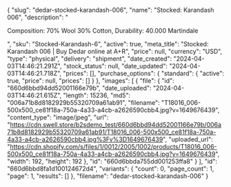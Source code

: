 {
  "slug": "dedar-stocked-karandash-006",
  "name": "Stocked: Karandash 006",
  "description": "<p>Composition: 70% Wool 30% Cotton, Durability: 40.000 Martindale</p>",
  "sku": "Stocked-Karandash-6",
  "active": true,
  "meta_title": "Stocked: Karandash 006 | Buy Dedar online at A+R",
  "price": null,
  "currency": "USD",
  "type": "physical",
  "delivery": "shipment",
  "date_created": "2024-04-03T14:46:21.291Z",
  "stock_status": null,
  "date_updated": "2024-04-03T14:46:21.718Z",
  "prices": [],
  "purchase_options": {
    "standard": {
      "active": true,
      "price": null,
      "prices": []
    }
  },
  "images": [
    {
      "file": {
        "id": "660d6bbd94dd52001166e79b",
        "date_uploaded": "2024-04-03T14:46:21.615Z",
        "length": 15236,
        "md5": "006a71b8d8182929b55320709a61ab91",
        "filename": "T18016_006-500x500_ce81f18a-750a-4a33-a4cb-a2626590cbb4.jpg?v=1649676439",
        "content_type": "image/jpeg",
        "url": "https://cdn.swell.store/b2sdemo_test/660d6bbd94dd52001166e79b/006a71b8d8182929b55320709a61ab91/T18016_006-500x500_ce81f18a-750a-4a33-a4cb-a2626590cbb4.jpg%3Fv%3D1649676439",
        "uploaded_url": "https://cdn.shopify.com/s/files/1/0012/2005/1002/products/T18016_006-500x500_ce81f18a-750a-4a33-a4cb-a2626590cbb4.jpg?v=1649676439",
        "width": 192,
        "height": 192
      },
      "id": "660d6bbda755dd001253ffa8"
    }
  ],
  "id": "660d6bbd8fa1d100124672d4",
  "variants": {
    "count": 0,
    "page_count": 1,
    "page": 1,
    "results": []
  },
  "filename": "dedar-stocked-karandash-006"
}